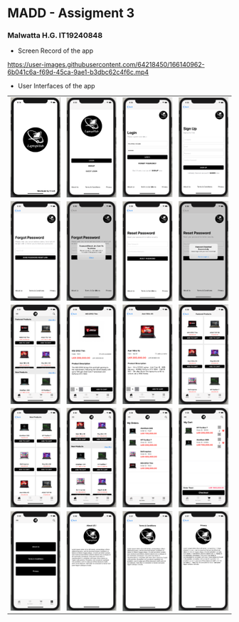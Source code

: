# MADD - Assigment 3
### Malwatta H.G. IT19240848

- Screen Record of the app

https://user-images.githubusercontent.com/64218450/166140962-6b041c6a-f69d-45ca-9ae1-b3dbc62c4f6c.mp4


- User Interfaces of the app


|       |       |       |       |
| :---: | :---: | :---: | :---: |
|   <img src="images/20.png">   |   <img src="images/1.png">   |   <img src="images/2.png">   |   <img src="images/3.png">   |
|   <img src="images/4.png">   |   <img src="images/5.png">   |   <img src="images/6.png">   |   <img src="images/7.png">   |
|   <img src="images/11.png">   |   <img src="images/15.png">   |   <img src="images/16.png">   |   <img src="images/17.png">   |
|   <img src="images/18.png">   |   <img src="images/19.png">   |  <img src="images/12.png">   |   <img src="images/13.png">   |
|   <img src="images/14.png">   |   <img src="images/8.png">   |   <img src="images/9.png">   |   <img src="images/10.png">   |

